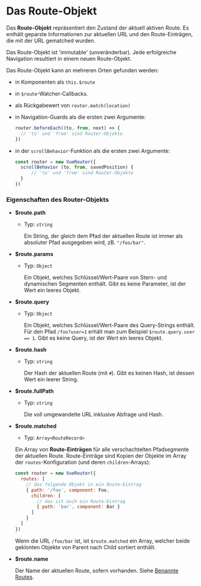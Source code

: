 # Das Route-Objekt

Das **Route-Objekt** repräsentiert den Zustand der aktuell aktiven Route. Es enthält geparste Informationen zur aktuellen URL und den Route-Einträgen, die mit der URL gematched wurden.

Das Route-Objekt ist 'immutable' (unveränderbar). Jede erfolgreiche Navigation resultiert in einem neuen Route-Objekt.

Das Route-Objekt kann an mehreren Orten gefunden werden:

- in Komponenten als `this.$route`

- in `$route`-Watcher-Callbacks.

- als Rückgabewert von `router.match(location)`

- in Navigation-Guards als die ersten zwei Argumente:

  ``` js
  router.beforeEach((to, from, next) => {
    // 'to' und 'from' sind Router-Objekte
  })
  ```

- in der `scrollBehavior`-Funktion als die ersten zwei Argumente:

  ``` js
  const router = new VueRouter({
    scrollBehavior (to, from, savedPosition) {
        // 'to' und 'from' sind Router-Objekte
    }
  })
  ```

### Eigenschaften des Router-Objekts

- **$route.path**

  - Typ: `string`

    Ein String, der gleich dem Pfad der aktuellen Route ist immer als absoluter Pfad ausgegeben wird, zB. `"/foo/bar"`.

- **$route.params**

  - Typ: `Object`

    Ein Objekt, welches Schlüssel/Wert-Paare von Stern- und dynamischen Segmenten enthält. Gibt es keine Parameter, ist der Wert ein leeres Objekt.

- **$route.query**

  - Typ: `Object`

    Ein Objekt, welches Schlüssel/Wert-Paare des Query-Strings enthält. Für den Pfad `/foo?user=1` erhält man zum Beispiel `$route.query.user == 1`. Gibt es keine Query, ist der Wert ein leeres Objekt.

- **$route.hash**

  - Typ: `string`

    Der Hash der aktuellen Route (mit `#`). Gibt es keinen Hash, ist dessen Wert ein leerer String.

- **$route.fullPath**

  - Typ: `string`

    Die voll umgewandelte URL inklusive Abfrage und Hash.

- **$route.matched**

  - Typ: `Array<RouteRecord>`

  Ein Array von **Route-Einträgen** für alle verschachtelten Pfadsegmente der aktuellen Route. Route-Einträge sind Kopien der Objekte im Array der `routes`-Konfiguration (und deren `children`-Arrays):

  ``` js
  const router = new VueRouter({
    routes: [
      // das folgende Objekt in ein Route-Eintrag
      { path: '/foo', component: Foo,
        children: [
          // das ist auch ein Route-Eintrag
          { path: 'bar', component: Bar }
        ]
      }
    ]
  })
  ```

  Wenn die URL `/foo/bar` ist, ist `$route.matched` ein Array, welcher beide geklonten Objekte von Parent nach Child sortiert enthält.

- **$route.name**

  Der Name der aktuellen Route, sofern vorhanden. Siehe [Benannte Routes](../essentials/named-routes.md).
